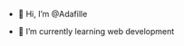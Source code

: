 - 👋 Hi, I’m @Adafille

- 🌱 I’m currently learning web development


<!---
Adafille/Adafille is a ✨ special ✨ repository because its `README.md` (this file) appears on your GitHub profile.
You can click the Preview link to take a look at your changes.
--->
